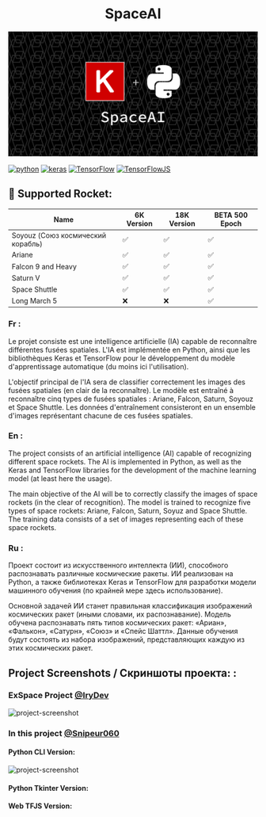 <h1 align="center" id="title">SpaceAI</h1>

<p align="center"><img src="https://raw.githubusercontent.com/Snipeur060/SpaceAI/main/.github/SpaceAI.png" alt="project-image"></p>
 
[![python](https://img.shields.io/badge/PYTHON-306998?style=for-the-badge&logo=python&logoColor=white)](https://www.python.org/)
[![keras](https://img.shields.io/badge/Keras-FF0000?style=for-the-badge&logo=keras&logoColor=white)](https://keras.io/)
[![TensorFlow](https://img.shields.io/badge/TensorFlow-ff7f00?style=for-the-badge&logo=TensorFlow&logoColor=white)](https://www.tensorflow.org/)
[![TensorFlowJS](https://img.shields.io/badge/TensorFlowJS-ff7f00?style=for-the-badge&logo=TFJS&logoColor=white)](https://github.com/tensorflow/tfjs)

<h2>🚀 Supported Rocket:</h2>

| Name                              | 6K Version | 18K Version | BETA 500 Epoch |
|-----------------------------------|------------|-------------|----------------|
| Soyouz (Союз космический корабль) | ✅        | ✅          | ✅             |
| Ariane                            | ✅        | ✅          | ✅             |
| Falcon 9 and Heavy                | ✅        | ✅          | ✅             |
| Saturn V                          | ✅        | ✅          | ✅             |
| Space Shuttle                     | ✅        | ✅          | ✅             |
| Long March 5                      | ❌        | ❌          | ✅             |




### Fr :

 Le projet consiste est une intelligence artificielle (IA) capable de reconnaître différentes fusées spatiales. L'IA est implémentée en Python, ainsi que les bibliothèques Keras et TensorFlow pour le développement du modèle d'apprentissage automatique (du moins ici l'utilisation).

L'objectif principal de l'IA sera de classifier correctement les images des fusées spatiales (en clair de la reconnaître). Le modèle est entraîné à reconnaître cinq types de fusées spatiales : Ariane, Falcon, Saturn, Soyouz et Space Shuttle. Les données d'entraînement consisteront en un ensemble d'images représentant chacune de ces fusées spatiales.

 
### En : 

The project consists of an artificial intelligence (AI) capable of recognizing different space rockets. The AI is implemented in Python, as well as the Keras and TensorFlow libraries for the development of the machine learning model (at least here the usage).

The main objective of the AI will be to correctly classify the images of space rockets (in the clear of recognition). The model is trained to recognize five types of space rockets: Ariane, Falcon, Saturn, Soyuz and Space Shuttle. The training data consists of a set of images representing each of these space rockets.


### Ru :

Проект состоит из искусственного интеллекта (ИИ), способного распознавать различные космические ракеты. ИИ реализован на Python, а также библиотеках Keras и TensorFlow для разработки модели машинного обучения (по крайней мере здесь использование).

Основной задачей ИИ станет правильная классификация изображений космических ракет (иными словами, их распознавание). Модель обучена распознавать пять типов космических ракет: «Ариан», «Фалькон», «Сатурн», «Союз» и «Спейс Шаттл». Данные обучения будут состоять из набора изображений, представляющих каждую из этих космических ракет.
</p>


<h2>Project Screenshots / Скриншоты проекта: :</h2>

<h3>ExSpace Project  <a href="https://github.com/IryDev">@IryDev</a> </h3>

<img src="https://media.discordapp.net/attachments/853228421390663690/1113917087451205642/image.png?width=1885&amp;height=889" alt="project-screenshot">


<h3>In this project <a href="https://github.com/Snipeur060">@Snipeur060</a></h3>

<h4>Python CLI Version:</h4>

<img src="https://media.discordapp.net/attachments/853228421390663690/1114299104793731103/image.png?width=1773&height=889" alt="project-screenshot">


<h4>Python Tkinter Version:</h4>


<h4>Web TFJS Version:</h4>

